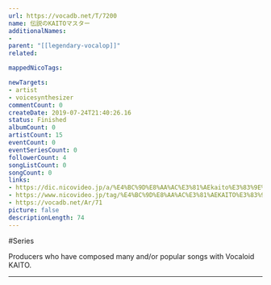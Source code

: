 ```yaml
---
url: https://vocadb.net/T/7200
name: 伝説のKAITOマスター
additionalNames: 
- 
parent: "[[legendary-vocalop]]"
related:

mappedNicoTags:

newTargets:
- artist
- voicesynthesizer
commentCount: 0
createDate: 2019-07-24T21:40:26.16
status: Finished
albumCount: 0
artistCount: 15
eventCount: 0
eventSeriesCount: 0
followerCount: 4
songListCount: 0
songCount: 0
links: 
- https://dic.nicovideo.jp/a/%E4%BC%9D%E8%AA%AC%E3%81%AEkaito%E3%83%9E%E3%82%B9%E3%82%BF%E3%83%BC
- https://www.nicovideo.jp/tag/%E4%BC%9D%E8%AA%AC%E3%81%AEKAITO%E3%83%9E%E3%82%B9%E3%82%BF%E3%83%BC
- https://vocadb.net/Ar/71
picture: false
descriptionLength: 74
---
```


#Series

Producers who have composed many and/or popular songs with Vocaloid KAITO.

---

